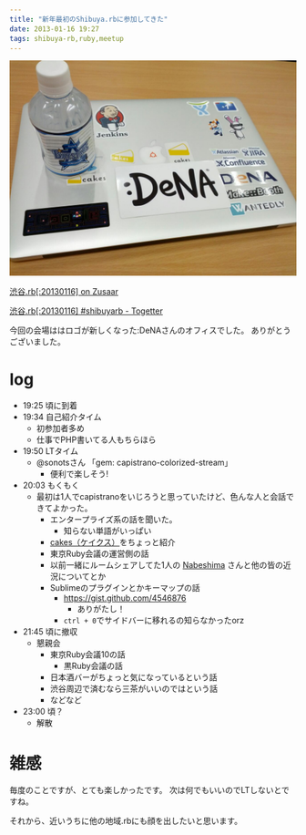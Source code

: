 ```yaml
---
title: "新年最初のShibuya.rbに参加してきた"
date: 2013-01-16 19:27
tags: shibuya-rb,ruby,meetup
---
```



![](/images/2013-01-16-62.jpeg)

[渋谷.rb[:20130116] on Zusaar](http://www.zusaar.com/event/489016)

[渋谷.rb[:20130116] #shibuyarb - Togetter](http://togetter.com/li/440335)

今回の会場ははロゴが新しくなった:DeNAさんのオフィスでした。
ありがとうございました。


# log
- 19:25 頃に到着
- 19:34 自己紹介タイム
    - 初参加者多め
    - 仕事でPHP書いてる人もちらほら
- 19:50 LTタイム
    - @sonotsさん 「gem: capistrano-colorized-stream」
        - 便利で楽しそう!
- 20:03 もくもく
    - 最初は1人でcapistranoをいじろうと思っていたけど、色んな人と会話できてよかった。
        - エンタープライズ系の話を聞いた。
            - 知らない単語がいっぱい
        - [cakes（ケイクス）](https://cakes.mu)をちょっと紹介
        - 東京Ruby会議の運営側の話
        - 以前一緒にルームシェアしてた1人の [Nabeshima](http://www.zusaar.com/user/agxzfnp1c2Fhci1ocmRyFwsSBFVzZXIiDTEyNjE2NjgwNDlfZmIM) さんと他の皆の近況についてとか
        - Sublimeのプラグインとかキーマップの話
            - https://gist.github.com/4546876
                - ありがたし！
            - `ctrl + 0`でサイドバーに移れるの知らなかったorz
- 21:45 頃に撤収
    - 懇親会
        - 東京Ruby会議10の話
            - 黒Ruby会議の話
        - 日本酒バーがちょっと気になっているという話
        - 渋谷周辺で済むなら三茶がいいのではという話
        - などなど
- 23:00 頃？
    - 解散


# 雑感
毎度のことですが、とても楽しかったです。
次は何でもいいのでLTしないとですね。

それから、近いうちに他の地域.rbにも顔を出したいと思います。